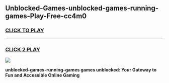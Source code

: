 
## Unblocked-Games-unblocked-games-running-games-Play-Free-cc4m0
<h3>
<a href="https://premium76.site?title=unblocked-games-running-games&ref=19M">CLICK TO PLAY</a></h3>
<hr>

<h3>
<a href="https://premium76.site?title=unblocked-games-running-games&ref=19M">CLICK 2 PLAY</a>
  
</h3>

<a href="https://premium76.site?title=unblocked-games-running-games&ref=19M"><img src="https://clearcache.store/games.png"></a>


**unblocked-games-running-games games unblocked: Your Gateway to Fun and Accessible Online Gaming**

